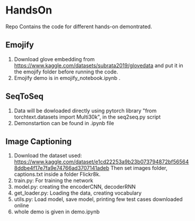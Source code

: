 # HandsOn
Repo Contains the code for different hands-on demontrated.


## Emojify
1. Download glove embedding from https://www.kaggle.com/datasets/subrata2019/glovedata and put it in the emojify folder before running the code.
2. Emojify demo is in emojify_notebook.ipynb .

## SeqToSeq
1. Data will be dowloaded directly using pytorch library "from torchtext.datasets import Multi30k", in the seq2seq.py script
2. Demonstartion can be found in .ipynb file

## Image Captioning
1. Download the dataset used: https://www.kaggle.com/dataset/e1cd22253a9b23b073794872bf565648ddbe4f17e7fa9e74766ad3707141adeb Then set images folder, captions.txt inside a folder Flickr8k.
2. train.py: For training the network
3. model.py: creating the encoderCNN, decoderRNN 
4. get_loader.py: Loading the data, creating vocabulary
5. utils.py: Load model, save model, printing few test cases downloaded online
6. whole demo is given in demo.ipynb

